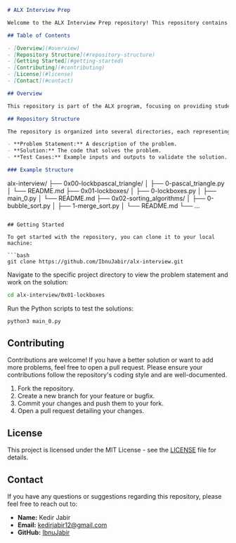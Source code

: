 ```markdown
# ALX Interview Prep

Welcome to the ALX Interview Prep repository! This repository contains a collection of coding challenges and solutions aimed at preparing for technical interviews. These exercises are designed to cover a broad range of topics and difficulty levels.

## Table of Contents

- [Overview](#overview)
- [Repository Structure](#repository-structure)
- [Getting Started](#getting-started)
- [Contributing](#contributing)
- [License](#license)
- [Contact](#contact)

## Overview

This repository is part of the ALX program, focusing on providing students with a robust understanding of various algorithmic and data structure concepts. The goal is to help participants prepare for interviews and develop problem-solving skills that are essential in the tech industry.

## Repository Structure

The repository is organized into several directories, each representing a different topic or type of problem. Each directory contains:

- **Problem Statement:** A description of the problem.
- **Solution:** The code that solves the problem.
- **Test Cases:** Example inputs and outputs to validate the solution.

### Example Structure
```

alx-interview/
├── 0x00-lockbpascal_triangle/
│ ├── 0-pascal_triangle.py
│ └── README.md
├── 0x01-lockboxes/
│ ├── 0-lockboxes.py
│ ├── main_0.py
│ └── README.md
├── 0x02-sorting_algorithms/
│ ├── 0-bubble_sort.py
│ ├── 1-merge_sort.py
│ └── README.md
└── ...

````

## Getting Started

To get started with the repository, you can clone it to your local machine:

```bash
git clone https://github.com/IbnuJabir/alx-interview.git
````

Navigate to the specific project directory to view the problem statement and work on the solution:

```bash
cd alx-interview/0x01-lockboxes
```

Run the Python scripts to test the solutions:

```bash
python3 main_0.py
```

## Contributing

Contributions are welcome! If you have a better solution or want to add more problems, feel free to open a pull request. Please ensure your contributions follow the repository's coding style and are well-documented.

1. Fork the repository.
2. Create a new branch for your feature or bugfix.
3. Commit your changes and push them to your fork.
4. Open a pull request detailing your changes.

## License

This project is licensed under the MIT License - see the [LICENSE](LICENSE) file for details.

## Contact

If you have any questions or suggestions regarding this repository, please feel free to reach out to:

- **Name:** Kedir Jabir
- **Email:** kedirjabir12@gmail.com
- **GitHub:** [IbnuJabir](https://github.com/IbnuJabir)
